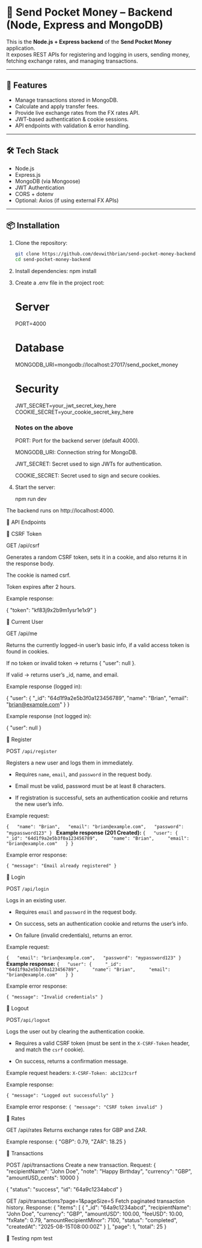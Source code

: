 # 💸 Send Pocket Money – Backend (Node, Express and MongoDB)

This is the **Node.js + Express backend** of the **Send Pocket Money** application.  
It exposes REST APIs for registering and logging in users, sending money, fetching exchange rates, and managing transactions.

---

## 🚀 Features
- Manage transactions stored in MongoDB.
- Calculate and apply transfer fees.
- Provide live exchange rates from the FX rates API.
- JWT-based authentication & cookie sessions.
- API endpoints with validation & error handling.

---

## 🛠️ Tech Stack
- Node.js
- Express.js
- MongoDB (via Mongoose)
- JWT Authentication
- CORS + dotenv
- Optional: Axios (if using external FX APIs)

---

## 📦 Installation

1. Clone the repository:
   ```bash
   git clone https://github.com/devwithbrian/send-pocket-money-backend.git
   cd send-pocket-money-backend
2. Install dependencies:
   npm install
3. Create a .env file in the project root:
   # Server
   PORT=4000
   
   # Database
    MONGODB_URI=mongodb://localhost:27017/send_pocket_money
    
   # Security
   JWT_SECRET=your_jwt_secret_key_here
   COOKIE_SECRET=your_cookie_secret_key_here

   ### Notes on the above
   PORT: Port for the backend server (default 4000).

   MONGODB_URI: Connection string for MongoDB.

   JWT_SECRET: Secret used to sign JWTs for authentication.

   COOKIE_SECRET: Secret used to sign and secure cookies.
4. Start the server:

   npm run dev 

The backend runs on http://localhost:4000.

📂 API Endpoints

🔹 CSRF Token

GET /api/csrf

Generates a random CSRF token, sets it in a cookie, and also returns it in the response body.

The cookie is named csrf.

Token expires after 2 hours.


Example response:

{
  "token": "kf83j9x2b9m1ysr1e1x9"
}

🔹 Current User

GET /api/me

Returns the currently logged-in user’s basic info, if a valid access token is found in cookies.

If no token or invalid token → returns { "user": null }.

If valid → returns user’s _id, name, and email.


Example response (logged in):

{
  "user": {
    "_id": "64d1f9a2e5b3f0a123456789",
    "name": "Brian",
    "email": "brian@example.com"
  }
}

Example response (not logged in):

{
  "user": null
}

🔹 Register

POST `/api/register` 

Registers a new user and logs them in immediately.
 
 
- Requires `name`, `email`, and `password` in the request body.
 
- Email must be valid, password must be at least 8 characters.
 
- If registration is successful, sets an authentication cookie and returns the new user’s info.
 

 
Example request:

 `{   "name": "Brian",   "email": "brian@example.com",   "password": "mypassword123" } ` 
**Example response (201 Created):**
 `{   "user": {     "_id": "64d1f9a2e5b3f0a123456789",     "name": "Brian",     "email": "brian@example.com"   } } ` 

Example error response:

 `{ "message": "Email already registered" } ` 
 
🔹 Login 

POST `/api/login` 

Logs in an existing user.
 
 
- Requires `email` and `password` in the request body.
 
- On success, sets an authentication cookie and returns the user’s info.
 
- On failure (invalid credentials), returns an error.
 

 
Example request:

 `{   "email": "brian@example.com",   "password": "mypassword123" } ` 
**Example response:**
 `{   "user": {     "_id": "64d1f9a2e5b3f0a123456789",     "name": "Brian",     "email": "brian@example.com"   } } ` 

Example error response:

 `{ "message": "Invalid credentials" } `  

🔹 Logout

POST`/api/logout` 

Logs the user out by clearing the authentication cookie.
 
 
- Requires a valid CSRF token (must be sent in the `X-CSRF-Token` header, and match the `csrf` cookie).
 
- On success, returns a confirmation message.
 

 
Example request headers:
 `X-CSRF-Token: abc123csrf ` 

Example response:

 `{ "message": "Logged out successfully" } ` 

Example error response:
 `{ "message": "CSRF token invalid" } ` 

🔹 Rates

GET /api/rates
Returns exchange rates for GBP and ZAR.

Example response:
{
  "GBP": 0.79,
  "ZAR": 18.25
}

🔹 Transactions

POST /api/transactions
Create a new transaction.
Request:
{
  "recipientName": "John Doe",
  "note": "Happy Birthday",
  "currency": "GBP",
  "amountUSD_cents": 10000
}

{
  "status": "success",
  "id": "64a9c1234abcd"
}

GET /api/transactions?page=1&pageSize=5
Fetch paginated transaction history.
Response:
{
  "items": [
    {
      "_id": "64a9c1234abcd",
      "recipientName": "John Doe",
      "currency": "GBP",
      "amountUSD": 100.00,
      "feeUSD": 10.00,
      "fxRate": 0.79,
      "amountRecipientMinor": 7100,
      "status": "completed",
      "createdAt": "2025-08-15T08:00:00Z"
    }
  ],
  "page": 1,
  "total": 25
}

🧪 Testing
npm test

